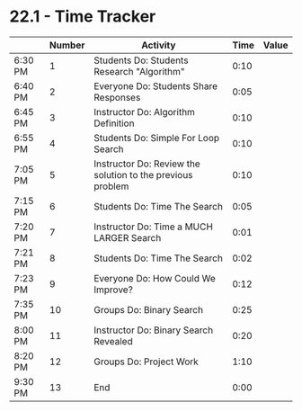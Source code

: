 # 22.1 - Time Tracker

|         | Number | Activity                                                   | Time | Value |
| ------- | ------ | ---------------------------------------------------------- | ---- | ----- |
| 6:30 PM | 1      | Students Do: Students Research "Algorithm"                 | 0:10 |       |
| 6:40 PM | 2      | Everyone Do: Students Share Responses                      | 0:05 |       |
| 6:45 PM | 3      | Instructor Do: Algorithm Definition                        | 0:10 |       |
| 6:55 PM | 4      | Students Do: Simple For Loop Search                        | 0:10 |       |
| 7:05 PM | 5      | Instructor Do: Review the solution to the previous problem | 0:10 |       |
| 7:15 PM | 6      | Students Do: Time The Search                               | 0:05 |       |
| 7:20 PM | 7      | Instructor Do: Time a MUCH LARGER Search                   | 0:01 |       |
| 7:21 PM | 8      | Students Do: Time The Search                               | 0:02 |       |
| 7:23 PM | 9      | Everyone Do: How Could We Improve?                         | 0:12 |       |
| 7:35 PM | 10     | Groups Do: Binary Search                                   | 0:25 |       |
| 8:00 PM | 11     | Instructor Do: Binary Search Revealed                      | 0:20 |       |
| 8:20 PM | 12     | Groups Do: Project Work                                    | 1:10 |       |
| 9:30 PM | 13     | End                                                        | 0:00 |       |
